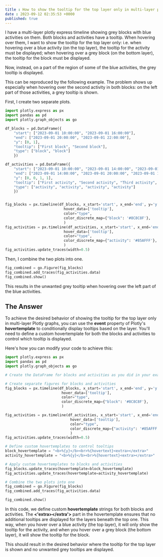 ```yaml
---
title : How to show the tooltip for the top layer only in multi-layer plotly graphs? 
date : 2023-09-12 02:35:53 +0000
published: true  
---
```


I have a multi-layer plotly express timeline showing grey blocks with blue activities on them. Both blocks and activities have a tooltip. When hovering over them, I want to show the tooltip for the top layer only: i.e. when hovering over a blue activity (on the top layer), the tooltip for the activity must be displayed; when hovering over a grey block (on the bottom layer), the tooltip for the block must be displayed.

Now, instead, on a part of the region of some of the blue activities, the grey tooltip is displayed.

This can be reproduced by the following example. The problem shows up especially when hovering over the second activity in both blocks: on the left part of those activities, a grey tooltip is shown.

First, I create two separate plots.

```python
import plotly.express as px
import pandas as pd
import plotly.graph_objects as go

df_blocks = pd.DataFrame({
    "start": ["2023-09-01 10:00:00", "2023-09-01 16:00:00"],
    "end": ["2023-09-01 20:00:00", "2023-09-01 22:00:00"],
    "y": [0, 1],
    "tooltip": ["First block", "Second block"],
    "type": ["block", "block"]
    })

df_activities = pd.DataFrame({
    "start": ["2023-09-01 10:00:00", "2023-09-01 14:00:00", "2023-09-01 16:00:00", "2023-09-01 17:00:00"],
    "end": ["2023-09-01 14:00:00", "2023-09-01 20:00:00", "2023-09-01 17:00:00", "2023-09-01 22:00:00"],
    "y": [0, 0, 1, 1],
    "tooltip": ["First activity", "Second activity", "Third activity", "Fourth activity"],
    "type": ["activity", "activity", "activity", "activity"]
    })


fig_blocks = px.timeline(df_blocks, x_start='start', x_end='end', y='y',
                           hover_data=['tooltip'],
                           color="type",
                           color_discrete_map={"block": '#8C8C8F'},
                           )
fig_activities = px.timeline(df_activities, x_start='start', x_end='end', y='y',
                           hover_data=['tooltip'],
                           color="type",
                           color_discrete_map={"activity": '#85AFFF'},
                           )
fig_activities.update_traces(width=0.5)

```
Then, I combine the two plots into one.
```python
fig_combined = go.Figure(fig_blocks)
fig_combined.add_traces(fig_activities.data)
fig_combined.show()

```
This results in the unwanted grey tooltip when hovering over the left part of the blue activities.


## The Answer

To achieve the desired behavior of showing the tooltip for the top layer only in multi-layer Plotly graphs, you can use the **event** property of Plotly's **hovertemplate** to conditionally display tooltips based on the layer. You'll need to define a custom hovertemplate for both the blocks and activities to control which tooltip is displayed.

Here's how you can modify your code to achieve this:

```python
import plotly.express as px
import pandas as pd
import plotly.graph_objects as go

# Create the DataFrame for blocks and activities as you did in your example

# Create separate figures for blocks and activities
fig_blocks = px.timeline(df_blocks, x_start='start', x_end='end', y='y',
                          hover_data=['tooltip'],
                          color="type",
                          color_discrete_map={"block": '#8C8C8F'},
                          )

fig_activities = px.timeline(df_activities, x_start='start', x_end='end', y='y',
                              hover_data=['tooltip'],
                              color="type",
                              color_discrete_map={"activity": '#85AFFF'},
                              )
fig_activities.update_traces(width=0.5)

# Define custom hovertemplates to control tooltips
block_hovertemplate = "<b>%{y}</b><br>%{hovertext}<extra></extra>"
activity_hovertemplate = "<b>%{y}</b><br>%{hovertext}<extra></extra>"

# Apply custom hovertemplates to blocks and activities
fig_blocks.update_traces(hovertemplate=block_hovertemplate)
fig_activities.update_traces(hovertemplate=activity_hovertemplate)

# Combine the two plots into one
fig_combined = go.Figure(fig_blocks)
fig_combined.add_traces(fig_activities.data)

fig_combined.show()

```

In this code, we define custom **hovertemplate** strings for both blocks and activities. The **<'extra></extra'>** part in the hovertemplate ensures that no additional tooltips are displayed for the layers beneath the top one. This way, when you hover over a blue activity (the top layer), it will only show the tooltip for the activity, and when you hover over a grey block (the bottom layer), it will show the tooltip for the block.

This should result in the desired behavior where the tooltip for the top layer is shown and no unwanted grey tooltips are displayed.